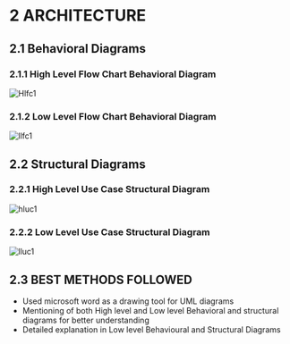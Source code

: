 # 2 ARCHITECTURE

## 2.1 Behavioral Diagrams

### 2.1.1 High Level Flow Chart Behavioral Diagram

![Hlfc1](https://user-images.githubusercontent.com/98836479/157873698-59014fd7-572a-45b0-89b6-2d7f21e48712.PNG)

### 2.1.2 Low Level Flow Chart Behavioral Diagram

![llfc1](https://user-images.githubusercontent.com/98836479/157875742-aeedf256-bc6d-4fa1-adf5-1f2a24137f8d.PNG)

## 2.2 Structural Diagrams

### 2.2.1 High Level Use Case Structural Diagram

![hluc1](https://user-images.githubusercontent.com/98836479/157877220-457acee6-4c7a-40af-a0c9-7771dcaabe40.PNG)

### 2.2.2 Low Level Use Case Structural Diagram

![lluc1](https://user-images.githubusercontent.com/98836479/157878140-41a85b9d-ebd5-40ba-bd92-7e2e2e179076.PNG)

## 2.3 BEST METHODS FOLLOWED

* Used microsoft word as a drawing tool for UML diagrams
* Mentioning of both High level and Low level Behavioral and structural diagrams for better understanding
* Detailed explanation in Low level Behavioural and Structural Diagrams
